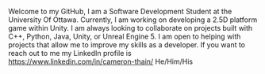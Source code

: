 Welcome to my GitHub, I am a Software Development Student at the University Of Ottawa. Currently, I am working on developing a 2.5D platform game within Unity. I am always looking to collaborate on projects built with C++, Python, Java, Unity, or Unreal Engine 5. I am open to helping with projects that allow me to improve my skills as a developer. If you want to reach out to me my LinkedIn profile is https://www.linkedin.com/in/cameron-thain/
He/Him/His
